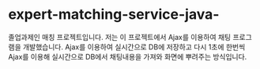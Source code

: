 # expert-matching-service-java-
졸업과제인 매칭 프로젝트입니다.
저는 이 프로젝트에서 Ajax를 이용하여 채팅 프로그램을 개발했습니다.
Ajax를 이용하여 실시간으로 DB에 저장하고 다시 1초에 한번씩 Ajax를 이용해 실시간으로 DB에서 채팅내용을 가져와 화면에 뿌려주는 방식입니다. 
